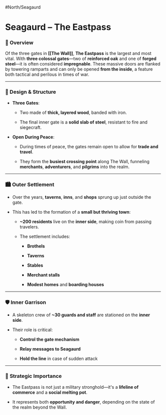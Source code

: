 #North/Seagaurd 
# Seagaurd – The Eastpass

### 📍 **Overview**

Of the three gates in **[[The Wall]]**, **The Eastpass** is the largest and most vital. With **three colossal gates**—two of **reinforced oak** and one of **forged steel**—it is often considered **impregnable**. These massive doors are flanked by towering ramparts and can only be opened **from the inside**, a feature both tactical and perilous in times of war.

---

### 🚪 Design & Structure

- **Three Gates**:
    
    - Two made of **thick, layered wood**, banded with iron.
        
    - The final inner gate is a **solid slab of steel**, resistant to fire and siegecraft.
        
- **Open During Peace**:
    
    - During times of peace, the gates remain open to allow for **trade and travel**.
        
    - They form the **busiest crossing point** along The Wall, funneling **merchants**, **adventurers**, and **pilgrims** into the realm.
        

---

### 🏙️ Outer Settlement

- Over the years, **taverns**, **inns**, and **shops** sprung up just outside the gate.
    
- This has led to the formation of a **small but thriving town**:
    
    - **~200 residents** live on the **inner side**, making coin from passing travelers.
        
    - The settlement includes:
        
        - **Brothels**
            
        - **Taverns**
            
        - **Stables**
            
        - **Merchant stalls**
            
        - **Modest homes** and **boarding houses**
            

---

### 🛡️ Inner Garrison

- A skeleton crew of **~30 guards and staff** are stationed on the **inner side**.
    
- Their role is critical:
    
    - **Control the gate mechanism**
        
    - **Relay messages to Seagaurd**
        
    - **Hold the line** in case of sudden attack
        

---

### 🧭 **Strategic Importance**

- The Eastpass is not just a military stronghold—it's a **lifeline of commerce** and a **social melting pot**.
    
- It represents both **opportunity and danger**, depending on the state of the realm beyond the Wall.